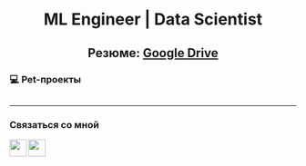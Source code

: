 <h1 align="center">ML Engineer | Data Scientist</h1>
<h2 align="center">Резюме: <a href="ССЫЛКА" target="_blank">Google Drive</a></h2>


### 💻 Pet-проекты
<p align="center">
  <a href="https://github.com/Denis-Sukharev/hotel-search-system">
    <img src="https://github-readme-stats.vercel.app/api/pin/?username=Denis-Sukharev&repo=hotel-search-system&hide_border=true&theme=dracula" alt=""/>
  </a>
</p>



---

### Связаться со мной
[<img align="left" width="30px" src="https://cdn.simpleicons.org/gmail/black/white" />](mailto:sukharev.original@gmail.com)
[<img align="left" width="30px" src="https://cdn.simpleicons.org/telegram/black/white" />](https://t.me/denis_sukharev)


